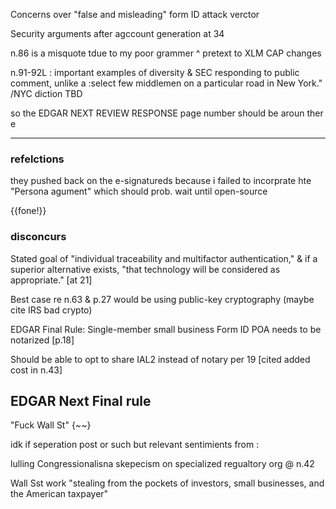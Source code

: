 Concerns over "false and misleading" form ID attack verctor

Security arguments after agccount generation at 34

n.86 is a misquote tdue to my poor grammer
^ pretext to XLM CAP changes

n.91-92L : important examples of diversity & SEC responding to public comment, unlike a :select few middlemen on a particular road in New York." /NYC diction TBD






so the EDGAR NEXT REVIEW RESPONSE page number should be aroun ther e

---

### refelctions

they pushed back on the e-signatureds because i failed to incorprate hte "Persona agument" which should prob. wait until open-source

{{fone!}}

### disconcurs

Stated goal of "individual traceability and multifactor authentication," & if a superior alternative exists, "that technology will be considered as appropriate." [at 21]

Best case re n.63 & p.27 would be using public-key cryptography (maybe cite IRS bad crypto)

EDGAR Final Rule: Single-member small business Form ID POA needs to be notarized [p.18]

Should be able to opt to share IAL2 instead of notary per 19 [cited added cost in n.43]

## EDGAR Next Final rule

"Fuck Wall St" {~~}

idk if seperation post or such but relevant sentimients from : 

lulling Congressionalisna skepecism on specialized regualtory org @ n.42

Wall Sst work "stealing from the pockets of investors, small businesses, and the American taxpayer"
